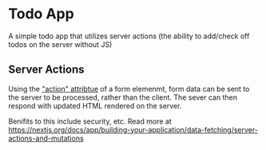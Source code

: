 # Todo App

A simple todo app that utilizes server actions (the ability to add/check off todos on the server without JS)

## Server Actions

Using the ["action" attribtue](https://developer.mozilla.org/en-US/docs/Web/API/HTMLFormElement/action) of a form elemenmt, form data can be sent to the server to be processed, rather than the client. The sever can then respond with updated HTML rendered on the server.

Benifits to this include security, etc. Read more at https://nextjs.org/docs/app/building-your-application/data-fetching/server-actions-and-mutations


